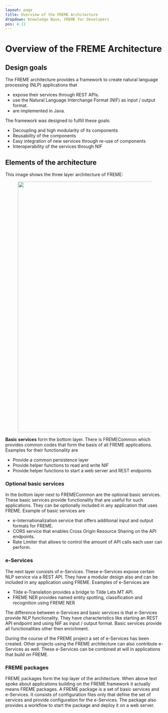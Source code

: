 ```yaml
---
layout: page
title: Overview of the FREME Architecture
dropdown: Knowledge Base, FREME for Developers
pos: 4.11
---
```


# Overview of the FREME Architecture

## Design goals

The FREME architecture provides a framework to create natural language processing (NLP) applications that

* expose their services through REST APIs.
* use the Natural Language Interchange Format (NIF) as input / output format.
* are implemented in Java.

The framework was designed to fulfill these goals:

* Decoupling and high modularity of its components
* Reusability of the components
* Easy integration of new services through re-use of components
* Interoperability of the services through NIF

## Elements of the architecture

This image shows the three layer architecture of FREME:

<figure>
  <img src="../../img/freme-architecture.PNG" width="795"/>
</figure>

**Basic services** form the bottom layer. There is FREMECommon which provides common codes that form the basis of all FREME applications. Examples for their functionality are

* Provide a common persistence layer
* Provide helper functions to read and write NIF
* Provide helper functions to start a web server and REST endpoints

### Optional basic services

In the bottom layer next to FREMECommon are the optional basic services. These basic services provide functionality that are useful for such applications. They can be optionally included in any application that uses FREME. Example of basic services are

* e-Internationalization service that offers additional input and output formats for FREME.
* CORS service that enables Cross Origin Resource Sharing on the API endpoints.
* Rate Limiter that allows to control the amount of API calls each user can perform.

### e-Services

The next layer consists of e-Services. These e-Services expose certain NLP service via a REST API. They have a modular design also and can be included in any application using FREME. Examples of e-Services are

* Tilde e-Translation provides a bridge to Tilde Lets MT API.
* FREME NER provides named entity spotting, classification and recognition using FREME NER

The difference between e-Services and basic services is that e-Services provide NLP functionality. They have characteristics like starting an REST API endpoint and using NIF as input / output format. Basic services provide all functionalities other then enrichment.

During the course of the FREME project a set of e-Services has been created. Other projects using the FREME architecture can also contribute e-Services as well. These e-Services can be combined at will in applications that build on FREME.

### FREME packages

FREME packages form the top layer of the architecture. When above text spoke about applications building on the FREME framework it actually means FREME packages. A FREME package is a set of basic services and e-Services. It consists of configuration files only that define the set of services and provide configuration for the e-Services. The package also provides a workflow to start the package and deploy it on a web server.
